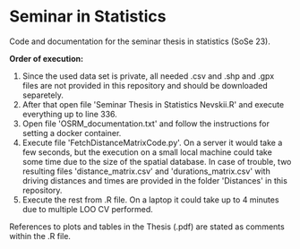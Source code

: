 # Seminar in Statistics
Code and documentation for the seminar thesis in statistics (SoSe 23).

**Order of execution:**
1. Since the used data set is private, all needed .csv and .shp and .gpx files are not provided in this repository and should be downloaded separetely.
2. After that open file 'Seminar Thesis in Statistics Nevskii.R' and execute everything up to line 336.
3. Open file 'OSRM_documentation.txt' and follow the instructions for setting a docker container.
4. Execute file 'FetchDistanceMatrixCode.py'. On a server it would take a few seconds, but the execution on a small local machine could take some time due to the size of the spatial database. In case of trouble, two resulting files 'distance_matrix.csv' and 'durations_matrix.csv' with driving distances and times are provided in the folder 'Distances' in this repository.
5. Execute the rest from .R file. On a laptop it could take up to 4 minutes due to multiple LOO CV performed.

References to plots and tables in the Thesis (.pdf) are stated as comments within the .R file.
